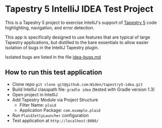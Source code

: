 Tapestry 5 IntelliJ IDEA Test Project
=====================================

This is a Tapestry 5 project to exercise IntelliJ's support of [Tapestry 5](http://tapestry.apache.org/)
code highlighting, navigation, and error detection.

This app is specifically designed to use features that are typical of large Tapestry applications,
but distilled to the bare essentials to allow easier isolation of bugs in the IntelliJ Tapestry plugin.

Isolated bugs are listed in the file [idea-bugs.md](https://github.com/Widen/tapestry5-idea/blob/master/idea-bugs.md)

How to run this test application
--------------------------------
- Clone repo `git clone git@github.com:Widen/tapestry5-idea.git`
- Build IntelliJ classpath file: `gradle idea` (tested with Gradle version 1.3)
- Open project in IntelliJ
 - Add Tapestry Module via Project Structure
     - Filter Name: `plaid`
     - Application Package: `com.example.plaid`
 - Run `PlaidJettyLauncher` configuration
- Test application at `http://localhost:8080/`


